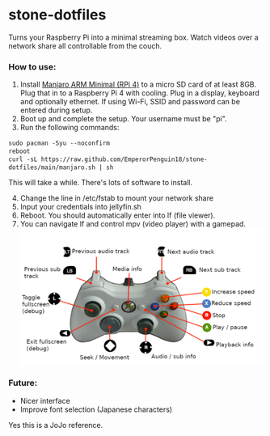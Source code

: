 # stone-dotfiles
Turns your Raspberry Pi into a minimal streaming box. Watch videos over a network share all controllable from the couch.

### How to use:
1. Install [Manjaro ARM Minimal (RPi 4)](https://manjaro.org/download/) to a micro SD card of at least 8GB. Plug that in to a Raspberry Pi 4 with cooling. Plug in a display, keyboard and optionally ethernet. If using Wi-Fi, SSID and password can be entered during setup.
2. Boot up and complete the setup. Your username must be "pi".
3. Run the following commands:
```
sudo pacman -Syu --noconfirm
reboot
curl -sL https://raw.github.com/EmperorPenguin18/stone-dotfiles/main/manjaro.sh | sh
```
This will take a while. There's lots of software to install.

4. Change the line in /etc/fstab to mount your network share
5. Input your credentials into jellyfin.sh
6. Reboot. You should automatically enter into lf (file viewer).
7. You can navigate lf and control mpv (video player) with a gamepad.
![alt text](https://raw.githubusercontent.com/EmperorPenguin18/stone-dotfiles/main/diagram.png)

### Future:
- Nicer interface
- Improve font selection (Japanese characters)

Yes this is a JoJo reference.
